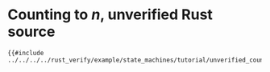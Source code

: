 # Counting to _n_, unverified Rust source

```rust,ignore
{{#include ../../../../rust_verify/example/state_machines/tutorial/unverified_counting_to_n.rs:full}}
```
